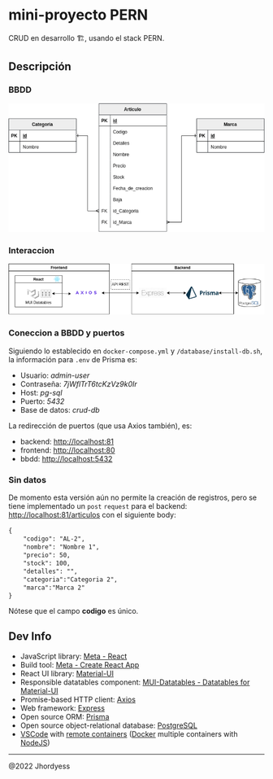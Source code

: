 # mini-proyecto PERN

CRUD en desarrollo 🏗, usando el stack PERN.

## Descripción

### BBDD

![Modelo logico](/database/modelo_logico.drawio.png)

### Interaccion

![Interaccion](/Interaccion.drawio.png)

### Coneccion a BBDD y puertos

Siguiendo lo establecido en `docker-compose.yml` y `/database/install-db.sh`, la información para `.env` de Prisma es:

- Usuario: _admin-user_
- Contraseña: _7jWflTrT6tcKzVz9k0Ir_
- Host: _pg-sql_
- Puerto: _5432_
- Base de datos: _crud-db_

La redirección de puertos (que usa Axios también), es:

- backend: <http://localhost:81>
- frontend: <http://localhost:80>
- bbdd: <http://localhost:5432>

### Sin datos

De momento esta versión aún no permite la creación de registros, pero se tiene implementado un `post` `request` para el backend: <http://localhost:81/articulos> con el siguiente body:

```[javascript]
{
    "codigo": "AL-2",
    "nombre": "Nombre 1",
    "precio": 50,
    "stock": 100,
    "detalles": "",
    "categoria":"Categoria 2",
    "marca":"Marca 2"
}
```

Nótese que el campo **codigo** es único.

## Dev Info

- JavaScript library: [Meta - React](https://reactjs.org/)
- Build tool: [Meta - Create React App](https://create-react-app.dev/)
- React UI library: [Material-UI](https://mui.com/)
- Responsible datatables component: [MUI-Datatables - Datatables for Material-UI](https://github.com/gregnb/mui-datatables)
- Promise-based HTTP client: [Axios](https://axios-http.com/)
- Web framework: [Express](http://expressjs.com/)
- Open source ORM: [Prisma](https://www.prisma.io/)
- Open source object-relational database: [PostgreSQL](https://www.postgresql.org/)
- [VSCode](https://code.visualstudio.com/) with [remote containers](https://code.visualstudio.com/docs/remote/containers) ([Docker](https://www.docker.com/) multiple containers with [NodeJS](https://nodejs.org/))

---
@2022 Jhordyess
